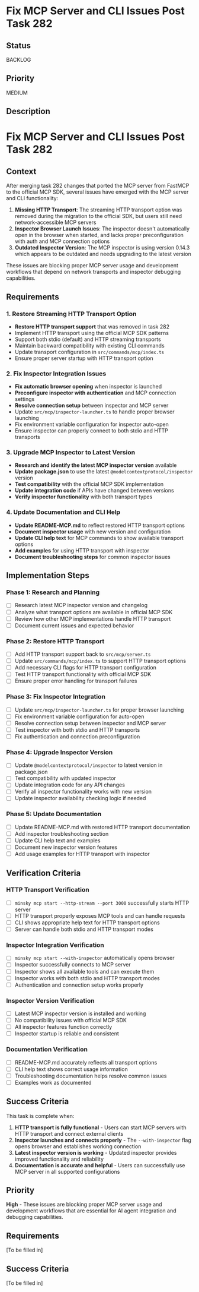 # Fix MCP Server and CLI Issues Post Task 282

## Status

BACKLOG

## Priority

MEDIUM

## Description

# Fix MCP Server and CLI Issues Post Task 282

## Context

After merging task 282 changes that ported the MCP server from FastMCP to the official MCP SDK, several issues have emerged with the MCP server and CLI functionality:

1. **Missing HTTP Transport**: The streaming HTTP transport option was removed during the migration to the official SDK, but users still need network-accessible MCP servers
2. **Inspector Browser Launch Issues**: The inspector doesn't automatically open in the browser when started, and lacks proper preconfiguration with auth and MCP connection options
3. **Outdated Inspector Version**: The MCP inspector is using version 0.14.3 which appears to be outdated and needs upgrading to the latest version

These issues are blocking proper MCP server usage and development workflows that depend on network transports and inspector debugging capabilities.

## Requirements

### 1. Restore Streaming HTTP Transport Option

- **Restore HTTP transport support** that was removed in task 282
- Implement HTTP transport using the official MCP SDK patterns
- Support both stdio (default) and HTTP streaming transports
- Maintain backward compatibility with existing CLI commands
- Update transport configuration in `src/commands/mcp/index.ts`
- Ensure proper server startup with HTTP transport option

### 2. Fix Inspector Integration Issues

- **Fix automatic browser opening** when inspector is launched
- **Preconfigure inspector with authentication** and MCP connection settings
- **Resolve connection setup** between inspector and MCP server
- Update `src/mcp/inspector-launcher.ts` to handle proper browser launching
- Fix environment variable configuration for inspector auto-open
- Ensure inspector can properly connect to both stdio and HTTP transports

### 3. Upgrade MCP Inspector to Latest Version

- **Research and identify the latest MCP inspector version** available
- **Update package.json** to use the latest `@modelcontextprotocol/inspector` version
- **Test compatibility** with the official MCP SDK implementation
- **Update integration code** if APIs have changed between versions
- **Verify inspector functionality** with both transport types

### 4. Update Documentation and CLI Help

- **Update README-MCP.md** to reflect restored HTTP transport options
- **Document inspector usage** with new version and configuration
- **Update CLI help text** for MCP commands to show available transport options
- **Add examples** for using HTTP transport with inspector
- **Document troubleshooting steps** for common inspector issues

## Implementation Steps

### Phase 1: Research and Planning

- [ ] Research latest MCP inspector version and changelog
- [ ] Analyze what transport options are available in official MCP SDK
- [ ] Review how other MCP implementations handle HTTP transport
- [ ] Document current issues and expected behavior

### Phase 2: Restore HTTP Transport

- [ ] Add HTTP transport support back to `src/mcp/server.ts`
- [ ] Update `src/commands/mcp/index.ts` to support HTTP transport options
- [ ] Add necessary CLI flags for HTTP transport configuration
- [ ] Test HTTP transport functionality with official MCP SDK
- [ ] Ensure proper error handling for transport failures

### Phase 3: Fix Inspector Integration

- [ ] Update `src/mcp/inspector-launcher.ts` for proper browser launching
- [ ] Fix environment variable configuration for auto-open
- [ ] Resolve connection setup between inspector and MCP server
- [ ] Test inspector with both stdio and HTTP transports
- [ ] Fix authentication and connection preconfiguration

### Phase 4: Upgrade Inspector Version

- [ ] Update `@modelcontextprotocol/inspector` to latest version in package.json
- [ ] Test compatibility with updated inspector
- [ ] Update integration code for any API changes
- [ ] Verify all inspector functionality works with new version
- [ ] Update inspector availability checking logic if needed

### Phase 5: Update Documentation

- [ ] Update README-MCP.md with restored HTTP transport documentation
- [ ] Add inspector troubleshooting section
- [ ] Update CLI help text and examples
- [ ] Document new inspector version features
- [ ] Add usage examples for HTTP transport with inspector

## Verification Criteria

### HTTP Transport Verification
- [ ] `minsky mcp start --http-stream --port 3000` successfully starts HTTP server
- [ ] HTTP transport properly exposes MCP tools and can handle requests
- [ ] CLI shows appropriate help text for HTTP transport options
- [ ] Server can handle both stdio and HTTP transport modes

### Inspector Integration Verification
- [ ] `minsky mcp start --with-inspector` automatically opens browser
- [ ] Inspector successfully connects to MCP server
- [ ] Inspector shows all available tools and can execute them
- [ ] Inspector works with both stdio and HTTP transport modes
- [ ] Authentication and connection setup works properly

### Inspector Version Verification
- [ ] Latest MCP inspector version is installed and working
- [ ] No compatibility issues with official MCP SDK
- [ ] All inspector features function correctly
- [ ] Inspector startup is reliable and consistent

### Documentation Verification
- [ ] README-MCP.md accurately reflects all transport options
- [ ] CLI help text shows correct usage information
- [ ] Troubleshooting documentation helps resolve common issues
- [ ] Examples work as documented

## Success Criteria

This task is complete when:

1. **HTTP transport is fully functional** - Users can start MCP servers with HTTP transport and connect external clients
2. **Inspector launches and connects properly** - The `--with-inspector` flag opens browser and establishes working connection
3. **Latest inspector version is working** - Updated inspector provides improved functionality and reliability
4. **Documentation is accurate and helpful** - Users can successfully use MCP server in all supported configurations

## Priority

**High** - These issues are blocking proper MCP server usage and development workflows that are essential for AI agent integration and debugging capabilities.


## Requirements

[To be filled in]

## Success Criteria

[To be filled in]
